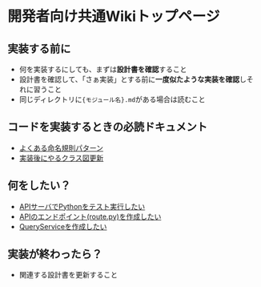 # 開発者向け共通Wikiトップページ

## 実装する前に
- 何を実装するにしても、まずは**設計書を確認**すること
- 設計書を確認して、「さぁ実装」とする前に**一度似たような実装を確認**しそれに習うこと
- 同じディレクトリに`{モジュール名}.md`がある場合は読むこと

## コードを実装するときの必読ドキュメント
- [よくある命名規則パターン](./common/よくある命名規則パターン.md)
- [実装後にやるクラス図更新](./common/クラス図更新)

## 何をしたい？
- [APIサーバでPythonをテスト実行したい](./api/環境構築.md)
- [APIのエンドポイント(route.py)を作成したい](./api/エンドポイント関連.md)
- [QueryServiceを作成したい](./api/クエリサービス関連.md)

## 実装が終わったら？
- 関連する設計書を更新すること
